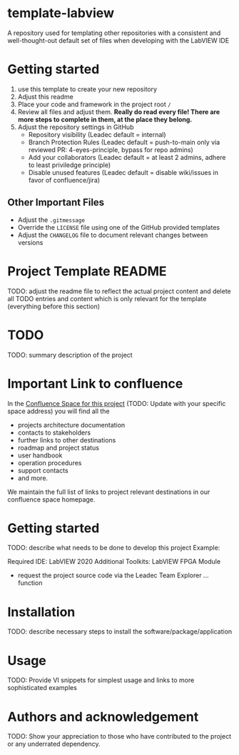 # template-labview
 A repository used for templating other repositories with a consistent and well-thought-out default set of files when developing with the LabVIEW IDE

# Getting started

1. use this template to create your new repository
1. Adjust this readme
1. Place your code and framework in the project root `/`
1. Review all files and adjust them. **Really do read every file! There are more steps to complete in them, at the place they belong.**
1. Adjust the repository settings in GitHub
     - Repository visibility (Leadec default = internal)
     - Branch Protection Rules (Leadec default = push-to-main only via reviewed PR: 4-eyes-principle, bypass for repo admins)
     - Add your collaborators (Leadec default = at least 2 admins, adhere to least priviledge principle)
     - Disable unused features (Leadec default = disable wiki/issues in favor of confluence/jira)

## Other Important Files

- Adjust the `.gitmessage`
- Override the `LICENSE` file using one of the GitHub provided templates
- Adjust the `CHANGELOG` file to document relevant changes between versions

# Project Template README

TODO: adjust the readme file to reflect the actual project content and delete all TODO entries and content which is only relevant for the template (everything before this section)

# TODO <Project Name>

TODO: summary description of the project

# Important Link to confluence

In the [Confluence Space for this project](https://leadec-services.atlassian.net/wiki) (TODO: Update with your specific space address) you will find all the

- projects architecture documentation
- contacts to stakeholders
- further links to other destinations
- roadmap and project status
- user handbook
- operation procedures
- support contacts
- and more.

We maintain the full list of links to project relevant destinations in our confluence space homepage.

# Getting started

TODO: describe what needs to be done to develop this project 
Example:

Required IDE: LabVIEW 2020
Additional Toolkits: LabVIEW FPGA Module

- request the project source code via the Leadec Team Explorer ... function

# Installation

TODO: describe necessary steps to install the software/package/application

# Usage

TODO: Provide VI snippets for simplest usage and links to more sophisticated examples

# Authors and acknowledgement

TODO: Show your appreciation to those who have contributed to the project or any underrated dependency.